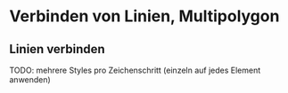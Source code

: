 # Verbinden von Linien, Multipolygon

## Linien verbinden

TODO: mehrere Styles pro Zeichenschritt (einzeln auf jedes Element anwenden)